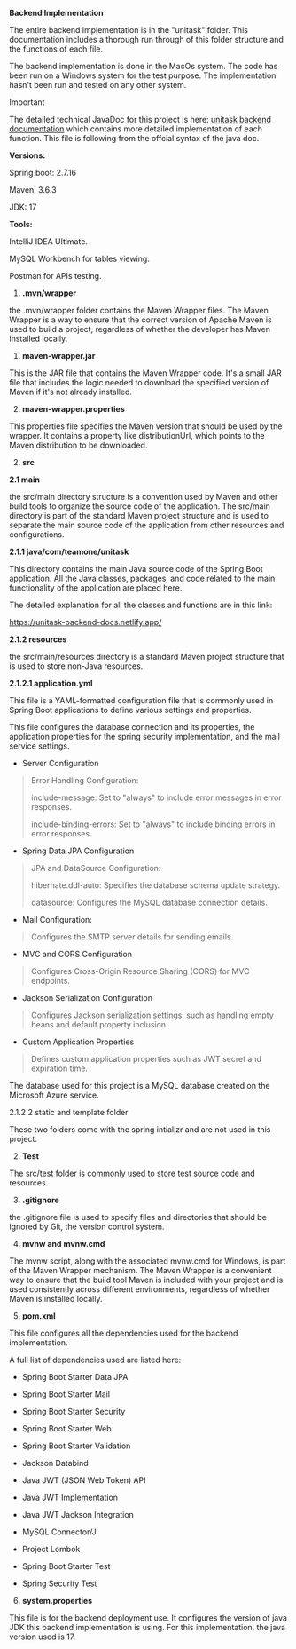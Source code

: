 **Backend Implementation**

The entire backend implementation is in the "unitask" folder. This
documentation includes a thorough run through of this folder structure
and the functions of each file.

The backend implementation is done in the MacOs system. The code has
been run on a Windows system for the test purpose. The implementation
hasn't been run and tested on any other system.

> [!IMPORTANT]
> The detailed technical JavaDoc for this project is here: [unitask backend documentation](https://unitask-backend-docs.netlify.app/)
> which contains more detailed implementation of each function. This file is following from the offcial syntax of the java doc.


**Versions:**

Spring boot: 2.7.16

Maven: 3.6.3

JDK: 17

**Tools:**

IntelliJ IDEA Ultimate.

MySQL Workbench for tables viewing.

Postman for APIs testing.

1.  **.mvn/wrapper**

the .mvn/wrapper folder contains the Maven Wrapper files. The Maven
Wrapper is a way to ensure that the correct version of Apache Maven is
used to build a project, regardless of whether the developer has Maven
installed locally.

1.  **maven-wrapper.jar**

This is the JAR file that contains the Maven Wrapper code. It\'s a small
JAR file that includes the logic needed to download the specified
version of Maven if it\'s not already installed.

2.  **maven-wrapper.properties**

This properties file specifies the Maven version that should be used by
the wrapper. It contains a property like distributionUrl, which points
to the Maven distribution to be downloaded.

2.  **src**

**2.1 main**

the src/main directory structure is a convention used by Maven and other
build tools to organize the source code of the application. The src/main
directory is part of the standard Maven project structure and is used to
separate the main source code of the application from other resources
and configurations.

**2.1.1 java/com/teamone/unitask**

This directory contains the main Java source code of the Spring Boot
application. All the Java classes, packages, and code related to the
main functionality of the application are placed here.

The detailed explanation for all the classes and functions are in this
link:

<https://unitask-backend-docs.netlify.app/>

**2.1.2 resources**

the src/main/resources directory is a standard Maven project structure
that is used to store non-Java resources.

**2.1.2.1 application.yml**

This file is a YAML-formatted configuration file that is commonly used
in Spring Boot applications to define various settings and properties.

This file configures the database connection and its properties, the
application properties for the spring security implementation, and the
mail service settings.

-   Server Configuration

> Error Handling Configuration:
>
> include-message: Set to \"always\" to include error messages in error
> responses.
>
> include-binding-errors: Set to \"always\" to include binding errors in
> error responses.

-   Spring Data JPA Configuration

> JPA and DataSource Configuration:
>
> hibernate.ddl-auto: Specifies the database schema update strategy.
>
> datasource: Configures the MySQL database connection details.

-   Mail Configuration:

> Configures the SMTP server details for sending emails.

-   MVC and CORS Configuration

> Configures Cross-Origin Resource Sharing (CORS) for MVC endpoints.

-   Jackson Serialization Configuration

> Configures Jackson serialization settings, such as handling empty
> beans and default property inclusion.

-   Custom Application Properties

> Defines custom application properties such as JWT secret and
> expiration time.

The database used for this project is a MySQL database created on the
Microsoft Azure service.

2.1.2.2 static and template folder

These two folders come with the spring intializr and are not used in
this project.

2.  **Test**

The src/test folder is commonly used to store test source code and
resources.

3.  **.gitignore**

the .gitignore file is used to specify files and directories that should
be ignored by Git, the version control system.

4.  **mvnw and mvnw.cmd**

The mvnw script, along with the associated mvnw.cmd for Windows, is part
of the Maven Wrapper mechanism. The Maven Wrapper is a convenient way to
ensure that the build tool Maven is included with your project and is
used consistently across different environments, regardless of whether
Maven is installed locally.

5.  **pom.xml**

This file configures all the dependencies used for the backend
implementation.

A full list of dependencies used are listed here:

-   Spring Boot Starter Data JPA

-   Spring Boot Starter Mail

-   Spring Boot Starter Security

-   Spring Boot Starter Web

-   Spring Boot Starter Validation

-   Jackson Databind

-   Java JWT (JSON Web Token) API

-   Java JWT Implementation

-   Java JWT Jackson Integration

-   MySQL Connector/J

-   Project Lombok

-   Spring Boot Starter Test

-   Spring Security Test

6.  **system.properties**

This file is for the backend deployment use. It configures the version
of java JDK this backend implementation is using. For this
implementation, the java version used is 17.
